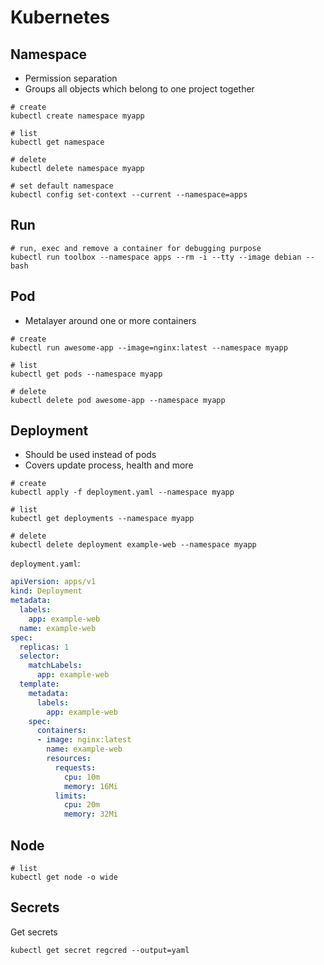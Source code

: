 # Kubernetes

## Namespace

* Permission separation
* Groups all objects which belong to one project together

```shell
# create
kubectl create namespace myapp

# list
kubectl get namespace

# delete
kubectl delete namespace myapp

# set default namespace
kubectl config set-context --current --namespace=apps
```

## Run

```shell
# run, exec and remove a container for debugging purpose
kubectl run toolbox --namespace apps --rm -i --tty --image debian -- bash
```

## Pod

* Metalayer around one or more containers

```shell
# create
kubectl run awesome-app --image=nginx:latest --namespace myapp

# list
kubectl get pods --namespace myapp

# delete
kubectl delete pod awesome-app --namespace myapp
```

## Deployment

* Should be used instead of pods
* Covers update process, health and more

```shell
# create
kubectl apply -f deployment.yaml --namespace myapp

# list
kubectl get deployments --namespace myapp

# delete
kubectl delete deployment example-web --namespace myapp
```

`deployment.yaml`: 

```yaml
apiVersion: apps/v1
kind: Deployment
metadata:
  labels:
    app: example-web
  name: example-web
spec:
  replicas: 1
  selector:
    matchLabels:
      app: example-web
  template:
    metadata:
      labels:
        app: example-web
    spec:
      containers:
      - image: nginx:latest
        name: example-web
        resources:
          requests:
            cpu: 10m
            memory: 16Mi
          limits:
            cpu: 20m
            memory: 32Mi
```

## Node

```shell
# list
kubectl get node -o wide
```

## Secrets

Get secrets

```shell
kubectl get secret regcred --output=yaml
```
